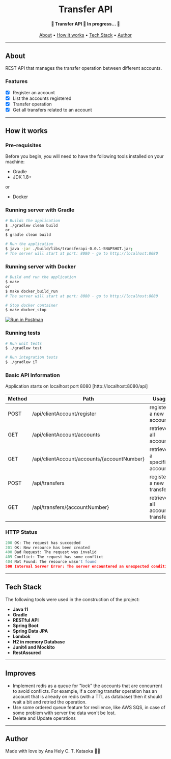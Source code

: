 <h1 align="center">Transfer API</h1>
<h4 align="center"> 
	🚧  Transfer API 🚀 In progress...  🚧
</h4>

<p align="center">
 <a href="#-about">About</a> •
 <a href="#-how-it-works">How it works</a> • 
 <a href="#-tech-stack">Tech Stack</a> • 
 <a href="#-author">Author</a>
</p>

---
## About
 REST API that manages the transfer operation between different accounts. 


### Features

- [x] Register an account
- [x] List the accounts registered
- [x] Transfer operation
- [x] Get all transfers related to an account

---
## How it works
### Pre-requisites
Before you begin, you will need to have the following tools installed on your machine:
- Gradle
- JDK 1.8+

or 
- Docker

### Running server with Gradle
```bash
# Builds the application
$ ./gradlew clean build
or
$ gradle clean build

# Run the application 
$ java -jar ./build/libs/transferapi-0.0.1-SNAPSHOT.jar;
# The server will start at port: 8080 - go to http://localhost:8080
```

### Running server with Docker
```bash
# Build and run the application 
$ make
or 
$ make docker_build_run
# The server will start at port: 8080 - go to http://localhost:8080

# Stop docker container
$ make docker_stop
```

[![Run in Postman](https://run.pstmn.io/button.svg)](https://god.gw.postman.com/run-collection/7515737-8442108b-5b10-4cbb-9ee6-5b6e778259af?action=collection%2Ffork&collection-url=entityId%3D7515737-8442108b-5b10-4cbb-9ee6-5b6e778259af%26entityType%3Dcollection%26workspaceId%3D07984745-b6b8-4b2e-b1e6-d99f4a384c52)

### Running tests
```bash
# Run unit tests
$ ./gradlew test

# Run integration tests
$ ./gradlew iT
```

### Basic API Information
Application starts on localhost port 8080 [http://localhost:8080/api] 

| Method | Path                                        | Usage                          |
|--------|---------------------------------------------|--------------------------------|
| POST   | /api/clientAccount/register                 | register a new account         |
| GET    | /api/clientAccount/accounts                 | retrieve all accounts          |
| GET    | /api/clientAccount/accounts/{accountNumber} | retrieve a specific account    |
| POST   | /api/transfers                              | register a new transfer        |
| GET    | /api/transfers/{accountNumber}              | retrieve all account transfers |


### HTTP Status
```python
200 OK: The request has succeeded
201 OK: New resource has been created
400 Bad Request: The request was invalid
409 Conflict: The request has some conflict
404 Not Found: The resource wasn't found
500 Internal Server Error: The server encountered an unexpected condition
```

---
## Tech Stack
The following tools were used in the construction of the project:
- **Java 11**
- **Gradle**
- **RESTful API**
- **Spring Boot**
- **Spring Data JPA**
- **Lombok**
- **H2 in memory Database**
- **Junit4 and Mockito**
- **RestAssured**


---
## Improves

- Implement redis as a queue for "lock" the accounts that are concurrent to avoid conflicts. For example, if a coming
transfer operation has an account that is already on redis (with a TTL as database) then it should wait a bit and retried
the operation.
- Use some ordered queue feature for resilience, like AWS SQS, in case of some problem with server the data won't be lost.
- Delete and Update operations

---
## Author
Made with love by Ana Hely C. T. Kataoka 👋🏽 